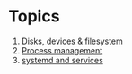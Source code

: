 # Topics
1. [Disks, devices & filesystem](./topics/disk-and-fs-management.md)
2. [Process management](./topics/proccess-management.md)
3. [systemd and services](./topics/systemd-and-services.md)

